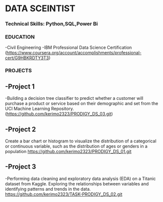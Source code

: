 # DATA SCEINTIST

### Technical Skills: Python,SQL,Power Bi

### EDUCATION
   -Civil Engineering
   -IBM Professional Data Science Certification
      (https://www.coursera.org/account/accomplishments/professional-cert/G9HBKRDTY3T3)

### PROJECTS

  ## -Project 1
  -Building a decision tree classifier to predict whether a customer will purchase a product or service based on their demographic and set from the UCI Machine Learning Repository. 
   (https://github.com/kerimo2323/PRODIGY_DS_03.git)
  ## -Project 2
  Create a bar chart or histogram to visualize the distribution of a categorical or continuous variable, such as the distribution of ages or genders in a population
  https://github.com/kerimo2323/PRODIGY_DS_01.git
  ## -Project 3
   -Performing data cleaning and exploratory data analysis (EDA) on a Titanic dataset from Kaggle. Exploring the relationships between variables and identifying patterns and trends in the data.
   https://github.com/kerimo2323/TASK-PRODIGY_DS_02.git
  

